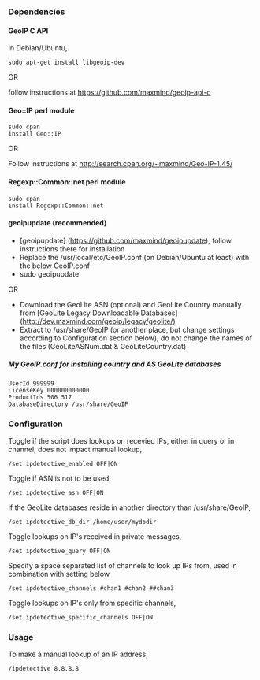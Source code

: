 ### Dependencies

#### GeoIP C API

In Debian/Ubuntu,

```
sudo apt-get install libgeoip-dev
```

OR

follow instructions at https://github.com/maxmind/geoip-api-c

#### Geo::IP perl module

```
sudo cpan
install Geo::IP
```

OR

Follow instructions at http://search.cpan.org/~maxmind/Geo-IP-1.45/

#### Regexp::Common::net perl module

```
sudo cpan
install Regexp::Common::net
```

#### geoipupdate (recommended)

* [geoipupdate] (https://github.com/maxmind/geoipupdate), follow instructions there for installation
* Replace the /usr/local/etc/GeoIP.conf (on Debian/Ubuntu at least) with the below GeoIP.conf
* sudo geoipupdate

OR

* Download the GeoLite ASN (optional) and GeoLite Country manually from [GeoLite Legacy Downloadable Databases] (http://dev.maxmind.com/geoip/legacy/geolite/)
* Extract to /usr/share/GeoIP (or another place, but change settings according to Configuration section below), do not change the names of the files (GeoLiteASNum.dat & GeoLiteCountry.dat)

##### My GeoIP.conf for installing country and AS GeoLite databases

```
UserId 999999
LicenseKey 000000000000
ProductIds 506 517
DatabaseDirectory /usr/share/GeoIP
```

### Configuration

Toggle if the script does lookups on recevied IPs, either in query or in channel, does not impact manual lookup,
```
/set ipdetective_enabled OFF|ON
```

Toggle if ASN is not to be used,
```
/set ipdetective_asn OFF|ON
```

If the GeoLite databases reside in another directory than /usr/share/GeoIP,
```
/set ipdetective_db_dir /home/user/mydbdir
```

Toggle lookups on IP's received in private messages,
```
/set ipdetective_query OFF|ON
```

Specify a space separated list of channels to look up IPs from, used in combination with setting below
```
/set ipdetective_channels #chan1 #chan2 ##chan3
```

Toggle lookups on IP's only from specific channels,
```
/set ipdetective_specific_channels OFF|ON
```

### Usage

To make a manual lookup of an IP address,
```
/ipdetective 8.8.8.8
```
